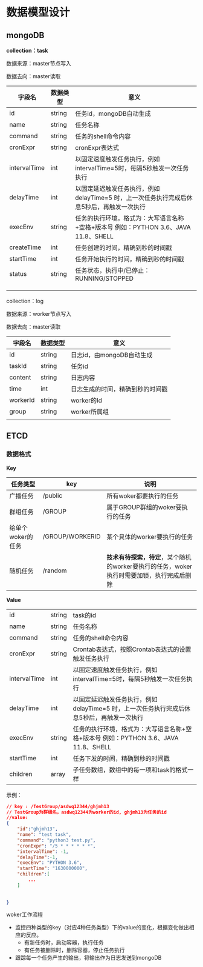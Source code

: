 # 数据模型设计



## mongoDB

**collection：task**

数据来源：master节点写入

数据去向：master读取



| 字段名       | 数据类型 | 意义                                                         |
| ------------ | -------- | ------------------------------------------------------------ |
| id           | string   | 任务id，mongoDB自动生成                                      |
| name         | string   | 任务名称                                                     |
| command      | string   | 任务的shell命令内容                                          |
| cronExpr     | string   | cronExpr表达式                                               |
| intervalTime | int      | 以固定速度触发任务执行，例如intervalTime=5时，每隔5秒触发一次任务执行 |
| delayTime    | int      | 以固定延迟触发任务执行，例如delayTime=5 时，上一次任务执行完成后休息5秒后，再触发一次执行 |
| execEnv      | string   | 任务的执行环境，格式为：大写语言名称+空格+版本号 例如：PYTHON 3.6、JAVA 11.8、SHELL |
| createTime   | int      | 任务创建的时间，精确到秒的时间戳                             |
| startTime    | int      | 任务开始执行的时间，精确到秒的时间戳                         |
| status       | string   | 任务状态，执行中/已停止：RUNNING/STOPPED                     |
|              |          |                                                              |
|              |          |                                                              |
|              |          |                                                              |



collection：log

数据来源：worker节点写入

数据去向：master读取

| 字段名   | 数据类型 | 意义                             |
| -------- | -------- | -------------------------------- |
| id       | string   | 日志id，由mongoDB自动生成        |
| taskId   | string   | 任务id                           |
| content  | string   | 日志内容                         |
| time     | int      | 日志生成的时间，精确到秒的时间戳 |
| workerId | string   | worker的Id                       |
| group    | string   | worker所属组                     |
|          |          |                                  |





## ETCD

### 数据格式



**Key**



| 任务类型          | key             | 说明                                                         |
| ----------------- | --------------- | ------------------------------------------------------------ |
| 广播任务          | /public         | 所有woker都要执行的任务                                      |
| 群组任务          | /GROUP          | 属于GROUP群组的woker要执行的任务                             |
| 给单个woker的任务 | /GROUP/WORKERID | 某个具体的worker要执行的任务                                 |
| 随机任务          | /random         | **技术有待探索，待定**，某个随机的worker要执行的任务，woker执行时需要加锁，执行完成后删除 |





**Value**

|              |        |                                                              |
| ------------ | ------ | ------------------------------------------------------------ |
| id           | string | task的id                                                     |
| name         | string | 任务名称                                                     |
| command      | string | 任务的shell命令内容                                          |
| cronExpr     | string | Crontab表达式，按照Crontab表达式的设置触发任务执行           |
| intervalTime | int    | 以固定速度触发任务执行，例如intervalTime=5时，每隔5秒触发一次任务执行 |
| delayTime    | int    | 以固定延迟触发任务执行，例如delayTime=5 时，上一次任务执行完成后休息5秒后，再触发一次执行 |
| execEnv      | string | 任务的执行环境，格式为：大写语言名称+空格+版本号 例如：PYTHON 3.6、JAVA 11.8、SHELL |
| startTime    | int    | 任务下发的时间，精确到秒的时间戳                             |
| children     | array  | 子任务数组，数组中的每一项和task的格式一样                   |

示例：

```json
// key : /TestGroup/asdwq12344/ghjmh13
// TestGroup为群组名，asdwq12344为worker的id, ghjmh13为任务的id
//value:
{
    "id":"ghjmh13",
    "name": "test task",
    "command": "python3 test.py",
    "cronExpr": "/5 * * * * * *",
    "intervalTime": -1,
    "delayTime":-1,
    "execEnv": "PYTHON 3.6",
    "startTime": "1630000000",
    "children":[
        ...
    ]
    
    
}


```



woker工作流程

- 监控四种类型的key（对应4种任务类型）下的value的变化，根据变化做出相应的反应。
  - 有新任务时，启动容器，执行任务
  - 有任务被删除时，删除容器，停止任务执行
- 跟踪每一个任务产生的输出，将输出作为日志发送到mongoDB